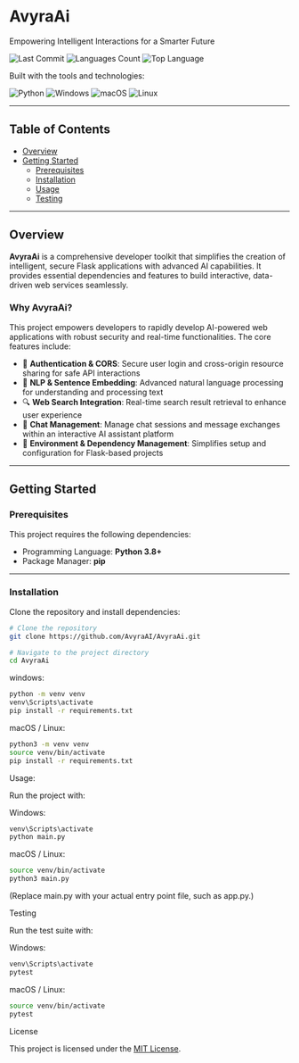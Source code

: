 # AvyraAi

Empowering Intelligent Interactions for a Smarter Future

![Last Commit](https://img.shields.io/github/last-commit/AvyraAI/AvyraAi?style=for-the-badge)
![Languages Count](https://img.shields.io/github/languages/count/AvyraAI/AvyraAi?style=for-the-badge)
![Top Language](https://img.shields.io/github/languages/top/AvyraAI/AvyraAi?style=for-the-badge)

Built with the tools and technologies:

![Python](https://img.shields.io/badge/Python-blue?style=for-the-badge&logo=python)
![Windows](https://img.shields.io/badge/Windows-blue?logo=windows&style=for-the-badge)
![macOS](https://img.shields.io/badge/macOS-black?logo=apple&style=for-the-badge)
![Linux](https://img.shields.io/badge/Linux-yellow?logo=linux&style=for-the-badge)

---

## Table of Contents

- [Overview](#overview)
- [Getting Started](#getting-started)
  - [Prerequisites](#prerequisites)
  - [Installation](#installation)
  - [Usage](#usage)
  - [Testing](#testing)

---

## Overview

**AvyraAi** is a comprehensive developer toolkit that simplifies the creation of intelligent, secure Flask applications with advanced AI capabilities. It provides essential dependencies and features to build interactive, data-driven web services seamlessly.  

### Why AvyraAi?

This project empowers developers to rapidly develop AI-powered web applications with robust security and real-time functionalities. The core features include:

- 🔐 **Authentication & CORS**: Secure user login and cross-origin resource sharing for safe API interactions  
- 🧠 **NLP & Sentence Embedding**: Advanced natural language processing for understanding and processing text  
- 🔍 **Web Search Integration**: Real-time search result retrieval to enhance user experience  
- 💬 **Chat Management**: Manage chat sessions and message exchanges within an interactive AI assistant platform  
- 🌿 **Environment & Dependency Management**: Simplifies setup and configuration for Flask-based projects  

---

## Getting Started

### Prerequisites
This project requires the following dependencies:
- Programming Language: **Python 3.8+**
- Package Manager: **pip**

---

### Installation

Clone the repository and install dependencies:

```bash
# Clone the repository
git clone https://github.com/AvyraAI/AvyraAi.git

# Navigate to the project directory
cd AvyraAi
```

windows:
```bash
python -m venv venv
venv\Scripts\activate
pip install -r requirements.txt
```

macOS / Linux:
```bash
python3 -m venv venv
source venv/bin/activate
pip install -r requirements.txt
```

Usage:

Run the project with:

Windows:
```bash
venv\Scripts\activate
python main.py
```

macOS / Linux:
```bash
source venv/bin/activate
python3 main.py
```
(Replace main.py with your actual entry point file, such as app.py.)

Testing

Run the test suite with:

Windows:
```bash
venv\Scripts\activate
pytest
```

macOS / Linux:
```bash
source venv/bin/activate
pytest
```

License

This project is licensed under the [MIT License]([https://github.com/AvyraAI/AvyraAi/blob/main/LICENSE](https://github.com/marcoxd88/AvyraAI/blob/main/LICENSE)).
